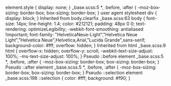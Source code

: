 element.style {
    display: none;
}
_base.scss:5
*, :before, :after {
    -moz-box-sizing: border-box;
    box-sizing: border-box;
}
user agent stylesheet
div {
    display: block;
}
Inherited from body.clearfix
_base.scss:63
body {
    font-size: 14px;
    line-height: 1.4;
    color: #212121;
    padding: 48px 0 0;
    text-rendering: optimizeLegibility;
    -webkit-font-smoothing: antialiased !important;
    font-family: "HelveticaNeue-Light","Helvetica Neue Light","Helvetica Neue",Helvetica,Arial,"Lucida Grande",sans-serif;
    background-color: #fff;
    overflow: hidden;
}
Inherited from html
_base.scss:9
html {
    overflow-x: hidden;
    overflow-y: scroll;
    -webkit-text-size-adjust: 100%;
    -ms-text-size-adjust: 100%;
}
Pseudo ::before element
_base.scss:5
*, :before, :after {
    -moz-box-sizing: border-box;
    box-sizing: border-box;
}
Pseudo ::after element
_base.scss:5
*, :before, :after {
    -moz-box-sizing: border-box;
    box-sizing: border-box;
}
Pseudo ::selection element
_base.scss:198
::selection {
    color: #fff;
    background: #f90;
}